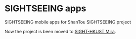 # SIGHTSEEING apps

SIGHTSEEING mobile apps for ShanTou SIGHTSEEING project 

Now the project is been moved to [SIGHT-HKUST Mira].

[SIGHT-HKUST Mira]: https://github.com/sight-hkust/mira
